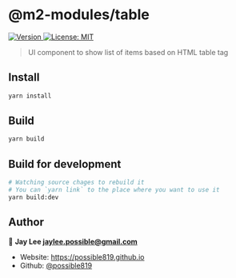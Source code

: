<h1>@m2-modules/table</h1>
<p>
  <a href="https://www.npmjs.com/package/@m2-modules/table" target="_blank">
    <img alt="Version" src="https://img.shields.io/npm/v/@m2-modules/table.svg">
  </a>
  <a href="#" target="_blank">
    <img alt="License: MIT" src="https://img.shields.io/badge/License-MIT-yellow.svg" />
  </a>
</p>

> UI component to show list of items based on HTML table tag

## Install

```sh
yarn install
```

## Build

```sh
yarn build
```

## Build for development

```sh
# Watching source chages to rebuild it
# You can `yarn link` to the place where you want to use it
yarn build:dev
```

## Author

👤 **Jay Lee <jaylee.possible@gmail.com>**

- Website: https://possible819.github.io
- Github: [@possible819](https://github.com/possible819)
